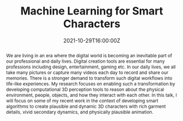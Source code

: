 ---
title: Machine Learning for Smart Characters

# Summary for listings and search engines
abstract: "We are living in an era where the digital world is becoming an inevitable part of our professional and daily lives. Digital creation tools are essential for many professions including design, entertainment, gaming etc. In our daily lives, we all take many pictures or capture many videos each day to record and share our memories. There is a stronger demand to transform such digital workflows into life-like experiences. My research focuses on enabling such a transformation by developing computational 3D perception tools to reason about the physical environment, people, objects, and how
they interact with each other. In this talk, I will focus on some of my recent work in the context of developing smart algorithms to create plausible and dynamic 3D characters with rich garment details, vivid secondary dynamics, and physically plausible animation."

# Date published
date: "2021-10-29T16:00:00Z"
date_end: "2021-10-29T17:00:00Z"
# all_day: true

publishDate: "2021-06-21T00:00:00Z"

# Is this an unpublished draft?
draft: false

# Show this page in the Featured widget?
featured: false

# # Featured image
# # Place an image named `featured.jpg/png` in this page's folder and customize its options here.
# image:
#   placement: 1
#   preview_only: true
#   focal_point: "Smart"
#   alt_text: A humanized armadillo standing in a simulated rectangular water body

url_code: ""
url_pdf: ""
url_slides: ""
url_video: ""

categories:
- Keynote Talks

authors:
- Duygu Ceylan 
---